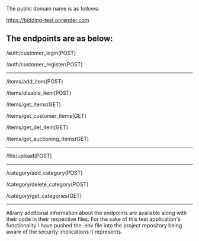The public domain name is as follows:

https://bidding-test.onrender.com

The endpoints are as below:
----------------------------------------------------------------------------------------------------
/auth/customer_login(POST)

/auth/customer_register(POST)

----------------------------------------------------------------------------------------------------

/items/add_item(POST)

/items/disable_item(POST)

/items/get_items(GET)

/items/get_customer_items(GET)

/items/get_del_item(GET)

/items/get_auctioning_items(GET)

----------------------------------------------------------------------------------------------------

/file/upload(POST)

----------------------------------------------------------------------------------------------------

/category/add_category(POST)

/category/delete_category(POST)

/category/get_categories(GET)

----------------------------------------------------------------------------------------------------

All/any additional information about the endpoints are available along with their code in their respective files.
For the sake of this test application's functionality I have pushed the .env file into the project repository being aware of the security implications it represents.